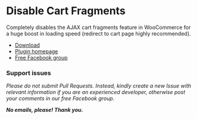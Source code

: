 # Disable Cart Fragments

Completely disables the AJAX cart fragments feature in WooCommerce for a huge boost in loading speed (redirect to cart page highly recommended).

* [Download](https://wordpress.org/plugins/disable-cart-fragments-littlebizzy/)
* [Plugin homepage](https://github.com/littlebizzy/disable-cart-fragments)
* [Free Facebook group](https://www.facebook.com/groups/littlebizzy/)

### Support issues

*Please do not submit Pull Requests. Instead, kindly create a new Issue with relevant information if you are an experienced developer, otherwise post your comments in our free Facebook group.*

***No emails, please! Thank you.***
